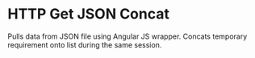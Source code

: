 # HTTP Get JSON Concat

Pulls data from JSON file using Angular JS wrapper. Concats temporary requirement onto list during the same session.
